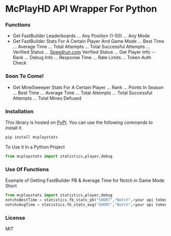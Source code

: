 # McPlayHD API Wrapper For Python
### Functions
- Get FastBuilder Leaderboards
... Any Position (1-50)
... Any Mode
- Get FastBuilder Stats For A Certain Player And Game Mode
... Best Time
... Average Time
... Total Attempts
... Total Successful Attempts
... Verified Status
... [Speedrun.com](https://speedrun.com/McPlayHD) Verified Status
... Get Player Info
-- Rank
... Debug Info
... Response Time
... Rate Limits
... Token Auth Check
### Soon To Come!
- Get MineSweeper Stats For A Certain Player
... Rank
... Points In Season
... Best Time
... Average Time
... Total Attempts
... Total Successful Attempts
... Total Mines Defused
### Installation

This library is hosted on [PyPI](https://pypi.org).
You can use the following commands to install it.
```sh
pip install mcplaystats
```

To Use it In a Python Project

```python
from mcplaystats import statistics,player,debug
```
### Use Of Functions
Example of Getting FastBuilder PB & Average Time for Notch in Game Mode Short

```python
from mcplaystats import statistics,player,debug
notchsBestTime = statistics.fb_stats_pb("SHORT","Notch",<your api token>)
notchsAvgTime = statistics.fb_stats_avg("SHORT","Notch",<your api token>)
```
### License

MIT
